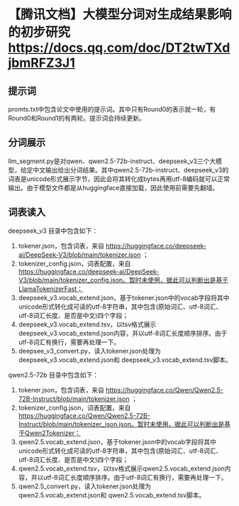 # 【腾讯文档】大模型分词对生成结果影响的初步研究 https://docs.qq.com/doc/DT2twTXdjbmRFZ3J1

## 提示词
promts.txt中包含论文中使用的提示词。其中只有Round0的表示就一轮，有Round0和Round1的有两轮。提示词会持续更新。


## 分词展示

llm_segment.py是对qwen、qwen2.5-72b-instruct、deepseek_v3三个大模型，给定中文输出给出分词结果。其中qwen2.5-72b-instruct、deepseek_v3的词表是unicode形式展示字节，因此会将其转化成bytes再用utf-8编码就可以正常输出。由于模型文件都是从huggingface直接加载，因此使用前需要先翻墙。

## 词表读入

deepseek_v3 目录中包含如下：
1. tokener.json，包含词表，来自 https://huggingface.co/deepseek-ai/DeepSeek-V3/blob/main/tokenizer.json ；
2. tokenizer_config.json，词表配置，来自 https://huggingface.co/deepseek-ai/DeepSeek-V3/blob/main/tokenizer_config.json。暂时未使用，据此可以判断出是基于LlamaTokenizerFast；
3. deepseek_v3.vocab_extend.json，基于tokener.json中的vocab字段将其中unicode形式转化成可读的utf-8字符串，其中包含(原始词汇、utf-8词汇、utf-8词汇长度、是否是中文)四个字段；
4. deepseek_v3.vocab_extend.tsv，以tsv格式展示deepseek_v3.vocab_extend.json内容，并以utf-8词汇长度顺序排序。由于utf-8词汇有换行，需要再处理一下。
5. deepsee_v3_convert.py，读入tokener.json处理为deepseek_v3.vocab_extend.json和 deepseek_v3.vocab_extend.tsv脚本。


qwen2.5-72b 目录中包含如下：
1. tokener.json，包含词表，来自 https://huggingface.co/Qwen/Qwen2.5-72B-Instruct/blob/main/tokenizer.json ；
2. tokenizer_config.json，词表配置，来自 https://huggingface.co/Qwen/Qwen2.5-72B-Instruct/blob/main/tokenizer_json.json。暂时未使用，据此可以判断出是基于Qwen2Tokenizer；
3. qwen2.5.vocab_extend.json，基于tokener.json中的vocab字段将其中unicode形式转化成可读的utf-8字符串，其中包含(原始词汇、utf-8词汇、utf-8词汇长度、是否是中文)四个字段；
4. qwen2.5.vocab_extend.tsv，以tsv格式展示qwen2.5.vocab_extend.json内容，并以utf-8词汇长度顺序排序。由于utf-8词汇有换行，需要再处理一下。
5. qwen2.5_convert.py，读入tokener.json处理为qwen2.5.vocab_extend.json和 qwen2.5.vocab_extend.tsv脚本。
